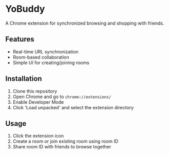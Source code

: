 # YoBuddy

A Chrome extension for synchronized browsing and shopping with friends.

## Features
- Real-time URL synchronization
- Room-based collaboration
- Simple UI for creating/joining rooms

## Installation
1. Clone this repository
2. Open Chrome and go to `chrome://extensions/`
3. Enable Developer Mode
4. Click 'Load unpacked' and select the extension directory

## Usage
1. Click the extension icon
2. Create a room or join existing room using room ID
3. Share room ID with friends to browse together